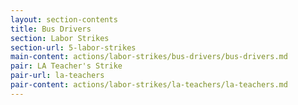 ```yaml
---
layout: section-contents
title: Bus Drivers
section: Labor Strikes
section-url: 5-labor-strikes
main-content: actions/labor-strikes/bus-drivers/bus-drivers.md
pair: LA Teacher's Strike
pair-url: la-teachers
pair-content: actions/labor-strikes/la-teachers/la-teachers.md
---
```

